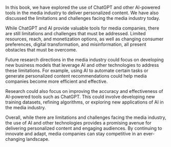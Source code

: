 
In this book, we have explored the use of ChatGPT and other AI-powered tools in the media industry to deliver personalized content. We have also discussed the limitations and challenges facing the media industry today.

While ChatGPT and AI provide valuable tools for media companies, there are still limitations and challenges that must be addressed. Limited resources, reach, and monetization options, as well as changing consumer preferences, digital transformation, and misinformation, all present obstacles that must be overcome.

Future research directions in the media industry could focus on developing new business models that leverage AI and other technologies to address these limitations. For example, using AI to automate certain tasks or generate personalized content recommendations could help media companies become more efficient and effective.

Research could also focus on improving the accuracy and effectiveness of AI-powered tools such as ChatGPT. This could involve developing new training datasets, refining algorithms, or exploring new applications of AI in the media industry.

Overall, while there are limitations and challenges facing the media industry, the use of AI and other technologies provides a promising avenue for delivering personalized content and engaging audiences. By continuing to innovate and adapt, media companies can stay competitive in an ever-changing landscape.
